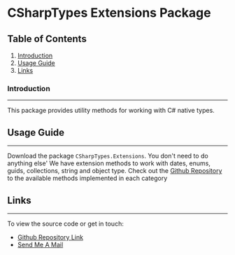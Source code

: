 # CSharpTypes Extensions Package

## Table of Contents
1. [Introduction](#introduction)
2. [Usage Guide](#usage-guide)
3. [Links](#links)

### Introduction
***
This package provides utility methods for working with C# native types.

## Usage Guide
***
Download the package ```CSharpTypes.Extensions```. You don't need to do anything else'
We have extension methods to work with dates, enums, guids, collections, string and object type.
Check out the [Github Repository](https://github.com/ojotobar/CSharpTypesExtensions) to the available methods implemented in each category

## Links
***
To view the source code or get in touch:
* [Github Repository Link](https://github.com/ojotobar/CSharpTypes.Extensions)
* [Send Me A Mail](mailto:ojotobar@gmail.com)
